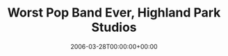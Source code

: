 ---
templateKey: event
guid: 08933b7a-6eab-11ea-99c5-002590d1d1b0
date: 2006-03-28T00:00:00+00:00
eventTime: 'none'
title: Worst Pop Band Ever, Highland Park Studios
artist: Worst Pop Band Ever
city: Toronto
venue: Highland Park Studios
group: Tim Shia
guests: Recording Session
---